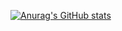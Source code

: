 [![Anurag's GitHub stats](https://github-readme-stats.vercel.app/api?username=jcxiaozhan0403&show_icons=true&theme=tokyonight)](https://github.com/anuraghazra/github-readme-stats)
